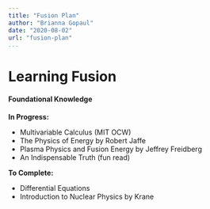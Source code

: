 ```yaml
---
title: "Fusion Plan"
author: "Brianna Gopaul"
date: "2020-08-02"
url: "fusion-plan"
...
```

# Learning Fusion


#### Foundational Knowledge

**In Progress:**

- Multivariable Calculus (MIT OCW)
- The Physics of Energy by Robert Jaffe
- Plasma Physics and Fusion Energy by Jeffrey Freidberg
- An Indispensable Truth (fun read)

**To Complete:**

- Differential Equations
- Introduction to Nuclear Physics by Krane

